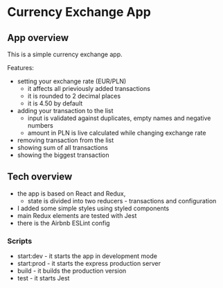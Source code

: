 # Currency Exchange App

## App overview

This is a simple currency exchange app.

Features:
* setting your exchange rate (EUR/PLN)
    * it affects all prieviously added transactions
    * it is rounded to 2 decimal places
    * it is 4.50 by default
* adding your transaction to the list
    * input is validated against duplicates, empty names and negative numbers
    * amount in PLN is live calculated while changing exchange rate
* removing transaction from the list
* showing sum of all transactions
* showing the biggest transaction

## Tech overview
* the app is based on React and Redux,
    * state is divided into two reducers - transactions and configuration
* I added some simple styles using styled components
* main Redux elements are tested with Jest
* there is the Airbnb ESLint config

### Scripts
- start:dev - it starts the app in development mode
- start:prod - it starts the express production server
- build - it builds the production version
- test - it starts Jest
